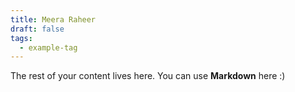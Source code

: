 ```yaml
---
title: Meera Raheer
draft: false
tags:
  - example-tag
---
```

 
The rest of your content lives here. You can use **Markdown** here :)